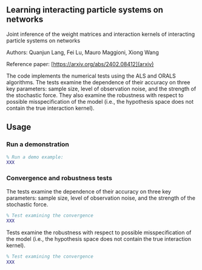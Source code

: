 ## Learning interacting particle systems on networks
Joint inference of the weight matrices and interaction kernels of interacting particle systems on networks

Authors: Quanjun Lang, Fei Lu, Mauro Maggioni, Xiong Wang 

Reference paper: [https://arxiv.org/abs/2402.08412](arxiv)


The code implements the numerical tests using the ALS and ORALS algorithms. The tests examine the dependence of their accuracy on three key parameters: sample size, level of observation noise, and the strength of the stochastic force. They also examine the robustness with respect to possible misspecification of the model (i.e., the hypothesis space does not contain the true interaction kernel). 


## Usage

### Run a demonstration

```matlab
% Run a demo example: 
XXX
```

### Convergence and robustness tests
The tests examine the dependence of their accuracy on three key parameters: sample size, level of observation noise, and the strength of the stochastic force.

```matlab
% Test examining the convergence 
XXX
```

Tests examine the robustness with respect to possible misspecification of the model (i.e., the hypothesis space does not contain the true interaction kernel). 

```matlab
% Test examining the convergence 
XXX
```